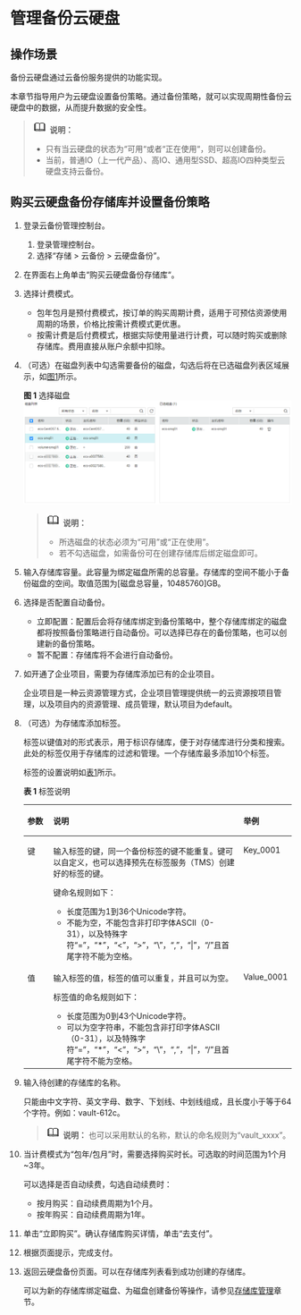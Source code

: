 # 管理备份云硬盘<a name="evs_01_0110"></a>

## 操作场景<a name="section20439890153621"></a>

备份云硬盘通过云备份服务提供的功能实现。

本章节指导用户为云硬盘设置备份策略。通过备份策略，就可以实现周期性备份云硬盘中的数据，从而提升数据的安全性。

>![](public_sys-resources/icon-note.gif) **说明：** 
>-   只有当云硬盘的状态为“可用“或者“正在使用“，则可以创建备份。
>-   当前，普通IO（上一代产品）、高IO、通用型SSD、超高IO四种类型云硬盘支持云备份。

## 购买云硬盘备份存储库并设置备份策略<a name="section858417913305"></a>

1.  登录云备份管理控制台。
    1.  登录管理控制台。
    2.  选择“存储 \> 云备份 \> 云硬盘备份”。

2.  在界面右上角单击“购买云硬盘备份存储库“。
3.  选择计费模式。
    -   包年包月是预付费模式，按订单的购买周期计费，适用于可预估资源使用周期的场景，价格比按需计费模式更优惠。
    -   按需计费是后付费模式，根据实际使用量进行计费，可以随时购买或删除存储库。费用直接从账户余额中扣除。

4.  （可选）在磁盘列表中勾选需要备份的磁盘，勾选后将在已选磁盘列表区域展示，如[图1](#zh-cn_topic_0157095235_fig204531717131710)所示。

    **图 1**  选择磁盘<a name="zh-cn_topic_0157095235_fig204531717131710"></a>  
    ![](figures/选择磁盘.png "选择磁盘")

    >![](public_sys-resources/icon-note.gif) **说明：** 
    >-   所选磁盘的状态必须为“可用”或“正在使用”。
    >-   若不勾选磁盘，如需备份可在创建存储库后绑定磁盘即可。

5.  输入存储库容量。此容量为绑定磁盘所需的总容量。存储库的空间不能小于备份磁盘的空间。取值范围为\[磁盘总容量，10485760\]GB。
6.  选择是否配置自动备份。
    -   立即配置：配置后会将存储库绑定到备份策略中，整个存储库绑定的磁盘都将按照备份策略进行自动备份。可以选择已存在的备份策略，也可以创建新的备份策略。
    -   暂不配置：存储库将不会进行自动备份。

7.  如开通了企业项目，需要为存储库添加已有的企业项目。

    企业项目是一种云资源管理方式，企业项目管理提供统一的云资源按项目管理，以及项目内的资源管理、成员管理，默认项目为default。

8.  （可选）为存储库添加标签。

    标签以键值对的形式表示，用于标识存储库，便于对存储库进行分类和搜索。此处的标签仅用于存储库的过滤和管理。一个存储库最多添加10个标签。

    标签的设置说明如[表1](#zh-cn_topic_0157095235_table191162312815)所示。

    **表 1**  标签说明

    <a name="zh-cn_topic_0157095235_table191162312815"></a>
    <table><thead align="left"><tr id="zh-cn_topic_0157095235_row41151331884"><th class="cellrowborder" valign="top" width="9.900990099009901%" id="mcps1.2.4.1.1"><p id="zh-cn_topic_0157095235_p311514319817"><a name="zh-cn_topic_0157095235_p311514319817"></a><a name="zh-cn_topic_0157095235_p311514319817"></a>参数</p>
    </th>
    <th class="cellrowborder" valign="top" width="71.28712871287128%" id="mcps1.2.4.1.2"><p id="zh-cn_topic_0157095235_p3115234819"><a name="zh-cn_topic_0157095235_p3115234819"></a><a name="zh-cn_topic_0157095235_p3115234819"></a>说明</p>
    </th>
    <th class="cellrowborder" valign="top" width="18.81188118811881%" id="mcps1.2.4.1.3"><p id="zh-cn_topic_0157095235_p19990164015312"><a name="zh-cn_topic_0157095235_p19990164015312"></a><a name="zh-cn_topic_0157095235_p19990164015312"></a>举例</p>
    </th>
    </tr>
    </thead>
    <tbody><tr id="zh-cn_topic_0157095235_row51153313816"><td class="cellrowborder" valign="top" width="9.900990099009901%" headers="mcps1.2.4.1.1 "><p id="zh-cn_topic_0157095235_p14115183385"><a name="zh-cn_topic_0157095235_p14115183385"></a><a name="zh-cn_topic_0157095235_p14115183385"></a>键</p>
    </td>
    <td class="cellrowborder" valign="top" width="71.28712871287128%" headers="mcps1.2.4.1.2 "><p id="zh-cn_topic_0157095235_p611511310819"><a name="zh-cn_topic_0157095235_p611511310819"></a><a name="zh-cn_topic_0157095235_p611511310819"></a>输入标签的键，同一个备份标签的键不能重复。键可以自定义，也可以选择预先在标签服务（TMS）创建好的标签的键。</p>
    <p id="zh-cn_topic_0157095235_p191158314810"><a name="zh-cn_topic_0157095235_p191158314810"></a><a name="zh-cn_topic_0157095235_p191158314810"></a>键命名规则如下：</p>
    <a name="zh-cn_topic_0157095235_ul20115438812"></a><a name="zh-cn_topic_0157095235_ul20115438812"></a><ul id="zh-cn_topic_0157095235_ul20115438812"><li>长度范围为1到36个Unicode字符。</li><li>不能为空，不能包含非打印字体ASCII（0-31），以及特殊字符“=”，“*”，“&lt;”，“&gt;”，“\”，“,”，“|”，“/”且首尾字符不能为空格。</li></ul>
    </td>
    <td class="cellrowborder" valign="top" width="18.81188118811881%" headers="mcps1.2.4.1.3 "><p id="zh-cn_topic_0157095235_p1499017405316"><a name="zh-cn_topic_0157095235_p1499017405316"></a><a name="zh-cn_topic_0157095235_p1499017405316"></a>Key_0001</p>
    </td>
    </tr>
    <tr id="zh-cn_topic_0157095235_row21161531187"><td class="cellrowborder" valign="top" width="9.900990099009901%" headers="mcps1.2.4.1.1 "><p id="zh-cn_topic_0157095235_p101151731081"><a name="zh-cn_topic_0157095235_p101151731081"></a><a name="zh-cn_topic_0157095235_p101151731081"></a>值</p>
    </td>
    <td class="cellrowborder" valign="top" width="71.28712871287128%" headers="mcps1.2.4.1.2 "><p id="zh-cn_topic_0157095235_p1911693486"><a name="zh-cn_topic_0157095235_p1911693486"></a><a name="zh-cn_topic_0157095235_p1911693486"></a>输入标签的值，标签的值可以重复，并且可以为空。</p>
    <p id="zh-cn_topic_0157095235_p21161131085"><a name="zh-cn_topic_0157095235_p21161131085"></a><a name="zh-cn_topic_0157095235_p21161131085"></a>标签值的命名规则如下：</p>
    <a name="zh-cn_topic_0157095235_ul211610318811"></a><a name="zh-cn_topic_0157095235_ul211610318811"></a><ul id="zh-cn_topic_0157095235_ul211610318811"><li>长度范围为0到43个Unicode字符。</li><li>可以为空字符串，不能包含非打印字体ASCII（0-31），以及特殊字符“=”，“*”，“&lt;”，“&gt;”，“\”，“,”，“|”，“/”且首尾字符不能为空格。</li></ul>
    </td>
    <td class="cellrowborder" valign="top" width="18.81188118811881%" headers="mcps1.2.4.1.3 "><p id="zh-cn_topic_0157095235_p129902040143116"><a name="zh-cn_topic_0157095235_p129902040143116"></a><a name="zh-cn_topic_0157095235_p129902040143116"></a>Value_0001</p>
    </td>
    </tr>
    </tbody>
    </table>

9.  输入待创建的存储库的名称。

    只能由中文字符、英文字母、数字、下划线、中划线组成，且长度小于等于64个字符。例如：vault-612c。

    >![](public_sys-resources/icon-note.gif) **说明：** 
    >也可以采用默认的名称，默认的命名规则为“vault\_xxxx”。

10. 当计费模式为“包年/包月”时，需要选择购买时长。可选取的时间范围为1个月\~3年。

    可以选择是否自动续费，勾选自动续费时：

    -   按月购买：自动续费周期为1个月。
    -   按年购买：自动续费周期为1年。

11. 单击“立即购买”。确认存储库购买详情，单击“去支付”。
12. 根据页面提示，完成支付。
13. 返回云硬盘备份页面。可以在存储库列表看到成功创建的存储库。

    可以为新的存储库绑定磁盘、为磁盘创建备份等操作，请参见[存储库管理](https://support.huaweicloud.com/usermanual-cbr/cbr_03_0002.html)章节。


